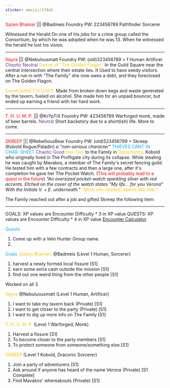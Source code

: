 ```yaml
---
sticker: emoji//1f4a5
---
```

<span style="color:#ff0000">Sazen Bhamar</span> ||| @Badmeis Foundry PW: 223456789
Pathfinder Sorcerer 

Witnessed the Herald 
	On one of his jobs for a crime group called the Consortium, by which he was adopted when he was 13. When he witnessed the herald he lost his vision.

---
<span style="color:#ff0000">Illayra</span> ||| @Nebulousmatt Foundry PW: (old)323456789 > f
Human Artificer 
<span style="color:#7030a0">Chaotic Neutral</span>
<span style="color:#ffc000">Owner of "The Golden Flagon" </span>
	In the Guild Square near the central intersection where their estate lies. It Used to have seedy visitors. 
	After a run in with "The Family" she now owes a debt, and they foreclosed on The Golden Flagon. 

<span style="color:#ffc000">Constructed T.H.U.M.P.</span>
	Made from broken down kegs and waste generated by the tavern, fueled on alcohol. She made him for an unpaid bouncer, but ended up earning a friend with her hard work. 

---
<span style="color:#ff0000">T. H. U. M. P. </span>||| @KrYpTiX Foundry PW: 423456789
Warforged monk, made of beer barrels. 
<span style="color:#7030a0">Neutral</span>
Short backstory due to a short(ish) life. More to come.

---
<span style="color:#ff0000">SKREEP</span> ||| @RebelliousBear Foundry PW: (old)523456789 > Skreep
(Kobold Rogue/Paladin) *a "non-serious character"* 
<span style="color:#00b0f0">THIEVES CANT IN CHAR. SHEET</span>
<span style="color:#7030a0">Chaotic Good</span>
<span style="color:#ffc000">Has Ties</span> to the Family in <span style="color:#ffc000">Opportunity</span>. 
	Kobold who originally lived in The Profligate city during its collapse. 
	While stealing he was caught by Mavakos, a member of The Family's secret fencing guild. He tested him with a few contracts and then a large one, after it's completion he gave her The Pocket Watch. 
	(<span style="color:#ff0000">This will probably lead to a quest in the future</span>)
*"An oversized pocket-watch sparkling silver with red accents. Etched on the cover of the watch states "My life... for you Verona" With the Initials V. + E. underneath."*
<span style="color:#ffc000">"More info needed, seems like filler."</span>

The Family reached out after a job and gifted Skreep the following item: 

---
GOALS: XP values are Encounter Difficulty * 3 in XP value
QUESTS: XP values are Encounter Difficulty * 4 in XP value
[Encounter Calculator](https://www.dndbeyond.com/sources/basic-rules/building-combat-encounters#CombatEncounterDifficulty)

<span style="color:#00b0f0">Quests</span>
1. Come up with a Vein Hunter Group name. 
2. 

<span style="color:#00b0f0">Goals</span>
<span style="color:#ffc000">(Sazen Bhamar)</span> @Badmeis (Level 1 Human, Sorcerer)
1. harvest a newly formed local fissure [S1]
2. earn some extra cash outside the mission [S1]
3. find out one weird thing from the other people [S1]

Worked on all 3

<span style="color:#ffc000">Illayra</span> @Nebuluousmatt (Level 1 Human, Artificer)
1. I want to take my tavern back (Private) [S1]
2. I want to get closer to the party (Private) [S1]
3. I want to dig up more info on The Family [S1]



<span style="color:#ffc000">T. H. U. M. P. </span>(Level 1 Warforged, Monk)
1. Harvest a fissure [S1]
2. To become closer to the party members [S1]
3. To protect someone from someone/something else [S1]



<span style="color:#ffc000">SKREEP</span> (Level 1 Kobold, Draconic Sorcerer)
1. Join a party of adventurers [S1]
2. Ask around if anyone has heard of the name Verona (Private) [S1 Complete] 
3. Find Mavakos' whereabouts (Private) [S1]



